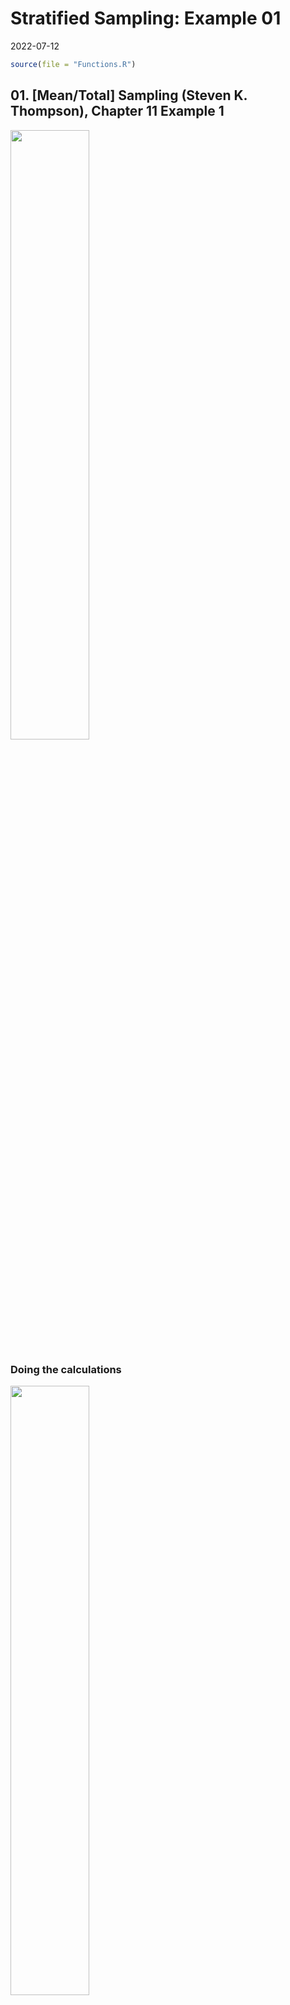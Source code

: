 Stratified Sampling: Example 01
================
2022-07-12

``` r
source(file = "Functions.R")
```

## 01. \[Mean/Total\] Sampling (Steven K. Thompson), Chapter 11 Example 1

<img src="Images/01.png" width="50%" />

### Doing the calculations

<img src="Images/01-1.jpg" width="50%" />
<img src="Images/01-2.jpg" width="50%" />

### With my function

``` r
N_h=c(20,9,12)
n_h=c(5,3,4)
average_h=c(1.6,2.8,0.6)
s2_h=c(3.3,4,2.2)
alpha=0.05
N=sum(N_h)
stratified_random_sample_mean_total(N,N_h,n_h,average_h,s2_h,alpha)
```

    ##         . Pontual Variância        a        d trunc_d        t    erro
    ## 1 Average  1.5707     0.192 60;18;24 7.821472       7 2.364624  1.0362
    ## 2   Total 64.4000   322.800 60;18;24 7.821472       7 2.364624 42.4843
    ##                   IC
    ## 1    (0.5345;2.6069)
    ## 2 (21.9157;106.8843)

## 02. \[Allocation\] Sampling (Steven K. Thompson), Chapter 11 Example 4

<img src="Images/02.png" width="50%" />

### Doing the calculations

<img src="Images/02-1.jpg" width="50%" />
<img src="Images/02-2.jpg" width="50%" />

### With my function

``` r
N_h=c(150,90,120)
n=12
s2_h=c(100^2,200^2,300^2)
N=sum(N_h)
stratified_random_sample_allocation(N,N_h,n_h,average_h,s2_h)
```

    ## [1] "Proportional Allocation:"
    ## [1] 5 3 4
    ## [1] "This does not take into consideration the variability within each stratum and is not the optimal choice."
    ## [1] "##########################################"
    ## [1] "Optimal allocation where the cost of sampling from each stratum is the same:"
    ## [1] 3 3 6
    ## [1] "##########################################"
    ## [1] "-Note for Optimal allocation:"
    ## [1] "1. allocate a larger sample size to the larger and more variable stratum."
    ## [1] "2. allocates smaller sample sizes to the more expensive stratum."

## 03. \[Poststratification\] PennState (Eberly College os Science), Chapter 6.3 Example 6-2

<https://online.stat.psu.edu/stat506/lesson/6/6.3>

<img src="Images/03.png" width="50%" />

### Doing the calculations

<img src="Images/03-1.jpg" width="50%" />
<img src="Images/03-2.jpg" width="50%" />

### With my function

``` r
n_h=c(70,30)
average_h=c(520,280)
s2_h=c(210^2,90^2)
alpha=0.05
N=NA
real_prop=c(.4,.6)
n=100
fti=T #ignore the finite correction factor = FALSE
Pos_stratification_mean_total(N,n,n_h,average_h,s2_h,real_prop,alpha,fti)
```

    ## [1] "Ignoring the finite correction factor"
    ## [1] "Average:  376 | Var(Average):  227.97"

## 04. \[Mean/Total\] PennState (Eberly College os Science), Chapter 6.1 Example 6-1

<https://online.stat.psu.edu/stat506/lesson/6/6.1>

<img src="Images/04.png" width="50%" />

### Doing the calculations

<img src="Images/04-1.jpg" width="50%" />
<img src="Images/04-2.jpg" width="50%" />

### With my function

``` r
TVhour<-data.frame(
  Hour=c(35,43,36,39,28,28,29,25,38,27,26,32,29,40,35,41,37,31,45,34,27,15,4,41,49,25,10,30,8,14,12,15,30,32,21,20,34,7,11,24)
  ,Area=c(1,1,1,1,1,1,1,1,1,1,1,1,1,1,1,1,1,1,1,1,2,2,2,2,2,2,2,2,3,3,3,3,3,3,3,3,3,3,3,3)
)
#Foi dado que
stratum=TVhour$Area
y=TVhour$Hour
N_h=c(155,62,93)
#Obtendo os outros dados
n_h=tapply(y,stratum,length)
average_h=tapply(y,stratum,mean)
s2_h=tapply(y,stratum,var)
alpha=0.05
N=sum(N_h)
#Resultado
stratified_random_sample_mean_total(N,N_h,n_h,average_h,s2_h,alpha)
```

    ##         .  Pontual   Variância                    a        d trunc_d        t
    ## 1 Average   27.675      1.9695 1046.25;418.5;627.75 21.08961      21 2.079614
    ## 2   Total 8579.250 189270.8086 1046.25;418.5;627.75 21.08961      21 2.079614
    ##       erro                    IC
    ## 1   2.9185     (24.7565;30.5935)
    ## 2 904.7415 (7674.5085;9483.9915)

\##Using weighted.mean

``` r
#Tentando fazer usando weighted.mean o resultado não bate. PQ???
TVhour$peso=NA
TVhour$peso[which(TVhour$Area==1)]<-(N_h[1]/N)/n_h[1]
TVhour$peso[which(TVhour$Area==2)]<-(N_h[2]/N)/n_h[2]
TVhour$peso[which(TVhour$Area==3)]<-(N_h[3]/N)/n_h[3]
weighted.mean(TVhour$Hour,TVhour$peso)
```

    ## [1] 27.675

``` r
weighted.mean(x=TVhour$Hour,w=TVhour$peso)
```

    ## [1] 27.675

``` r
#Usando a fórmula do peso, bate
sum(tapply(TVhour$Hour, TVhour$Area, mean)*c((N_h[1]/N),(N_h[2]/N),(N_h[3]/N)))
```

    ## [1] 27.675

## 05. \[Allocation\] PennState (Eberly College os Science), Chapter 6.2 Example

<https://online.stat.psu.edu/stat506/lesson/6/6.2>

<img src="Images/05.png" width="50%" />

### Doing the calculations

<img src="Images/05-1.jpg" width="50%" />
<img src="Images/05-2.jpg" width="50%" />

### With my function

``` r
N_h=c(155,62,93)
n=40
s2_h=c(5^2,15^2,10^2)
N=sum(N_h)
stratified_random_sample_allocation(N,N_h,n_h,average_h,s2_h)
```

    ## [1] "Proportional Allocation:"
    ## [1] 20  8 12
    ## [1] "This does not take into consideration the variability within each stratum and is not the optimal choice."
    ## [1] "##########################################"
    ## [1] "Optimal allocation where the cost of sampling from each stratum is the same:"
    ## [1] 12 14 14
    ## [1] "##########################################"
    ## [1] "-Note for Optimal allocation:"
    ## [1] "1. allocate a larger sample size to the larger and more variable stratum."
    ## [1] "2. allocates smaller sample sizes to the more expensive stratum."

## 06. \[Poststratification\] PennState (Eberly College os Science), Chapter 6.3 Example 6-3

<https://online.stat.psu.edu/stat506/lesson/6/6.3>

<img src="Images/06.png" width="50%" />

### Doing the calculations

<img src="Images/06-1.jpg" width="50%" />

### With my function

``` r
N=NA
n=100
n_h=c(20,80)
average_h=c(180,120)
s2_h=NA
real_prop=c(.5,.5)
alpha=.05
ft=F
Pos_stratification_mean_total(N,n,n_h,average_h,s2_h,real_prop,alpha,fti)
```

    ## [1] "Ignoring the finite correction factor"
    ## [1] "Average:  150 | Var(Average):  I need s2_h"

## 06. \[Poststratification\] PennState (Eberly College os Science), Chapter 6.3 Example 6-2

<https://online.stat.psu.edu/stat506/lesson/6/6.3>

<img src="Images/07.png" width="50%" />

### Doing the calculations

<img src="Images/07-1.jpg" width="50%" />

### With my function

``` r
N=NA
n=100
n_h=c(70,30)
average_h=c(520,280)
s2_h=c(210^2,90^2)
real_prop=c(.4,.6)
alpha=.05
ft=T
Pos_stratification_mean_total(N,n,n_h,average_h,s2_h,real_prop,alpha,fti)
```

    ## [1] "Ignoring the finite correction factor"
    ## [1] "Average:  376 | Var(Average):  227.97"

## 07. \[Proportion\] PennState (Eberly College os Science), Chapter 6.3 Example 6-3

<https://online.stat.psu.edu/stat506/lesson/6/6.3>

<img src="Images/08.png" width="50%" />

### Doing the calculations

<img src="Images/08-1.jpg" width="50%" />

### With my function

``` r
N_h=c(155,62,93)
N=sum(N_h)
n_h=c(20,8,12)
proportion_h=c(16,2,6)/n_h
stratified_random_sample_proportion(N,N_h,n_h,proportion_h)
```

    ##            . Pontual            var_p_hat var_proportion
    ## 1 proportion     0.6 0.0073;0.0233;0.0198    0.004548321

## 08. \[Proportion\] PennState (Eberly College os Science), Chapter 6.3 Example 6-3

<https://online.stat.psu.edu/stat506/lesson/6/6.3>

<img src="Images/09.png" width="50%" />

### Doing the calculations

### With my function

``` r
Students_Weights<-data.frame(
  Weights=c(94,90,102,110,91,99,93,105,111,101,108,96,100,93,93,92,110,94,91,113)
  ,Class=c(rep(1,4),rep(2,6),rep(3,5),rep(4,5))
)
#Foi dado que
stratum=Students_Weights$Class
y=Students_Weights$Weights
N_h=c(24,36,30,30)
#Obtendo os outros dados
n_h=tapply(y,stratum,length)
average_h=tapply(y,stratum,mean)
s2_h=tapply(y,stratum,var)
alpha=0.05
N=sum(N_h)
#Resultado
stratified_random_sample_mean_total(N,N_h,n_h,average_h,s2_h,alpha)
```

    ##         . Pontual  Variância               a        d trunc_d        t     erro
    ## 1 Average    99.3     2.9339 120;180;150;150 13.76125      13 2.160369   3.7004
    ## 2   Total 11916.0 42248.0000 120;180;150;150 13.76125      13 2.160369 444.0490
    ##                      IC
    ## 1    (95.5996;103.0004)
    ## 2 (11471.951;12360.049)

## Using weighted.mean

``` r
#Tentando fazer usando weighted.mean o resultado não bate. PQ???
Students_Weights$peso=NA
Students_Weights$peso[which(Students_Weights$Class==1)]<-(N_h[1]/N)/n_h[1]
Students_Weights$peso[which(Students_Weights$Class==2)]<-(N_h[2]/N)/n_h[2]
Students_Weights$peso[which(Students_Weights$Class==3)]<-(N_h[3]/N)/n_h[3]
Students_Weights$peso[which(Students_Weights$Class==4)]<-(N_h[4]/N)/n_h[4]

weighted.mean(Students_Weights$Weights,Students_Weights$peso)
```

    ## [1] 99.3

``` r
weighted.mean(x=Students_Weights$Weights,w=Students_Weights$peso)
```

    ## [1] 99.3

``` r
#Usando a fórmula do peso, bate
sum(tapply(Students_Weights$Weights, Students_Weights$Class, mean)*c(N_h[1]/N,N_h[2]/N,N_h[3]/N,N_h[4]/N) )
```

    ## [1] 99.3
